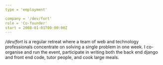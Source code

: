 ```yaml
---
type = 'employment'

company = '/dev/fort'
role = 'Co-founder'
start = 2008-01-01T00:00:00Z
---
```


<i>/dev/fort</i> is a regular retreat where a team of web and technology
professionals concentrate on solving a single problem in one week. I 
co-organise and run the event, participate in writing both the back end django
and front end code, tutor people, and cook large meals.
